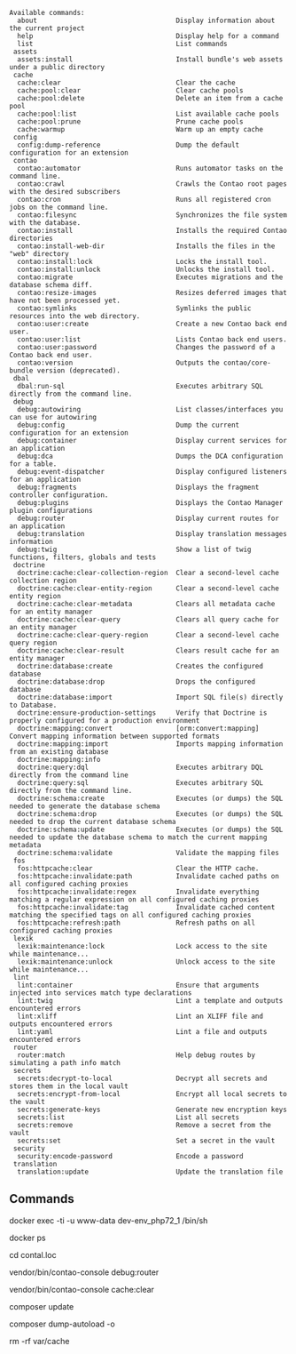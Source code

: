     Available commands:
      about                                   Display information about the current project
      help                                    Display help for a command
      list                                    List commands
     assets
      assets:install                          Install bundle's web assets under a public directory
     cache
      cache:clear                             Clear the cache
      cache:pool:clear                        Clear cache pools
      cache:pool:delete                       Delete an item from a cache pool
      cache:pool:list                         List available cache pools
      cache:pool:prune                        Prune cache pools
      cache:warmup                            Warm up an empty cache
     config
      config:dump-reference                   Dump the default configuration for an extension
     contao
      contao:automator                        Runs automator tasks on the command line.
      contao:crawl                            Crawls the Contao root pages with the desired subscribers
      contao:cron                             Runs all registered cron jobs on the command line.
      contao:filesync                         Synchronizes the file system with the database.
      contao:install                          Installs the required Contao directories
      contao:install-web-dir                  Installs the files in the "web" directory
      contao:install:lock                     Locks the install tool.
      contao:install:unlock                   Unlocks the install tool.
      contao:migrate                          Executes migrations and the database schema diff.
      contao:resize-images                    Resizes deferred images that have not been processed yet.
      contao:symlinks                         Symlinks the public resources into the web directory.
      contao:user:create                      Create a new Contao back end user.
      contao:user:list                        Lists Contao back end users.
      contao:user:password                    Changes the password of a Contao back end user.
      contao:version                          Outputs the contao/core-bundle version (deprecated).
     dbal
      dbal:run-sql                            Executes arbitrary SQL directly from the command line.
     debug
      debug:autowiring                        List classes/interfaces you can use for autowiring
      debug:config                            Dump the current configuration for an extension
      debug:container                         Display current services for an application
      debug:dca                               Dumps the DCA configuration for a table.
      debug:event-dispatcher                  Display configured listeners for an application
      debug:fragments                         Displays the fragment controller configuration.
      debug:plugins                           Displays the Contao Manager plugin configurations
      debug:router                            Display current routes for an application
      debug:translation                       Display translation messages information
      debug:twig                              Show a list of twig functions, filters, globals and tests
     doctrine
      doctrine:cache:clear-collection-region  Clear a second-level cache collection region
      doctrine:cache:clear-entity-region      Clear a second-level cache entity region
      doctrine:cache:clear-metadata           Clears all metadata cache for an entity manager
      doctrine:cache:clear-query              Clears all query cache for an entity manager
      doctrine:cache:clear-query-region       Clear a second-level cache query region
      doctrine:cache:clear-result             Clears result cache for an entity manager
      doctrine:database:create                Creates the configured database
      doctrine:database:drop                  Drops the configured database
      doctrine:database:import                Import SQL file(s) directly to Database.
      doctrine:ensure-production-settings     Verify that Doctrine is properly configured for a production environment
      doctrine:mapping:convert                [orm:convert:mapping] Convert mapping information between supported formats
      doctrine:mapping:import                 Imports mapping information from an existing database
      doctrine:mapping:info                   
      doctrine:query:dql                      Executes arbitrary DQL directly from the command line
      doctrine:query:sql                      Executes arbitrary SQL directly from the command line.
      doctrine:schema:create                  Executes (or dumps) the SQL needed to generate the database schema
      doctrine:schema:drop                    Executes (or dumps) the SQL needed to drop the current database schema
      doctrine:schema:update                  Executes (or dumps) the SQL needed to update the database schema to match the current mapping metadata
      doctrine:schema:validate                Validate the mapping files
     fos
      fos:httpcache:clear                     Clear the HTTP cache.
      fos:httpcache:invalidate:path           Invalidate cached paths on all configured caching proxies
      fos:httpcache:invalidate:regex          Invalidate everything matching a regular expression on all configured caching proxies
      fos:httpcache:invalidate:tag            Invalidate cached content matching the specified tags on all configured caching proxies
      fos:httpcache:refresh:path              Refresh paths on all configured caching proxies
     lexik
      lexik:maintenance:lock                  Lock access to the site while maintenance...
      lexik:maintenance:unlock                Unlock access to the site while maintenance...
     lint
      lint:container                          Ensure that arguments injected into services match type declarations
      lint:twig                               Lint a template and outputs encountered errors
      lint:xliff                              Lint an XLIFF file and outputs encountered errors
      lint:yaml                               Lint a file and outputs encountered errors
     router
      router:match                            Help debug routes by simulating a path info match
     secrets
      secrets:decrypt-to-local                Decrypt all secrets and stores them in the local vault
      secrets:encrypt-from-local              Encrypt all local secrets to the vault
      secrets:generate-keys                   Generate new encryption keys
      secrets:list                            List all secrets
      secrets:remove                          Remove a secret from the vault
      secrets:set                             Set a secret in the vault
     security
      security:encode-password                Encode a password
     translation
      translation:update                      Update the translation file




## Commands 

docker exec -ti -u www-data dev-env_php72_1 /bin/sh

docker ps

cd contal.loc

vendor/bin/contao-console debug:router

vendor/bin/contao-console cache:clear

composer update

composer dump-autoload -o

rm -rf var/cache
